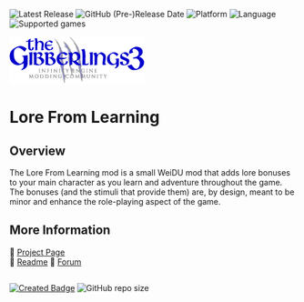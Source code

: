 ![Latest Release](https://img.shields.io/github/v/release/Gibberlings3/Lore_From_Learning?include_prereleases&color=blue) 
![GitHub (Pre-)Release Date](https://img.shields.io/github/release-date-pre/Gibberlings3/Lore_From_Learning?color=gold)
![Platform](https://img.shields.io/static/v1?label=platform&message=windows%20%7C%20macOS%20%7C%20linux%20%7C%20Project%20Infinity&color=informational)
![Language](https://img.shields.io/static/v1?label=language&message=English%20%7C%20Polish%20%7C%20Russian&color=limegreen)
![Supported games](https://img.shields.io/static/v1?label=supported%20games&message=BG2%20%7C%20BGT%20%7C%20BGEE%20%7C%20BG2EE%20%7C%20EET%20%7C%20Tutu&color=dodgerblue)

![The G3 Logo](https://raw.githubusercontent.com/Gibberlings3/.github/master/profile/g3_neutral.png)

# Lore From Learning

## Overview

The Lore From Learning mod is a small WeiDU mod that adds lore bonuses to your main character as you learn and adventure throughout the game. The bonuses (and the stimuli that provide them) are, by design, meant to be minor and enhance the role-playing aspect of the game.

## More Information

:page_facing_up: [Project Page](https://www.gibberlings3.net/mods/tweaks/lore)  
:page_facing_up: [Readme](https://gibberlings3.github.io/Documentation/readmes/readme-cdlore.html)
:page_facing_up: [Forum](https://www.gibberlings3.net/forums/forum/28-miscellaneous-released-mods/) 

## 

[![Created Badge](https://badges.pufler.dev/created/Gibberlings3/Lore_From_Learning?style=plastic&label=Created)](https://badges.pufler.dev)
![GitHub repo size](https://img.shields.io/github/repo-size/Gibberlings3/Lore_From_Learning?style=plastic&label=repo%20size)
